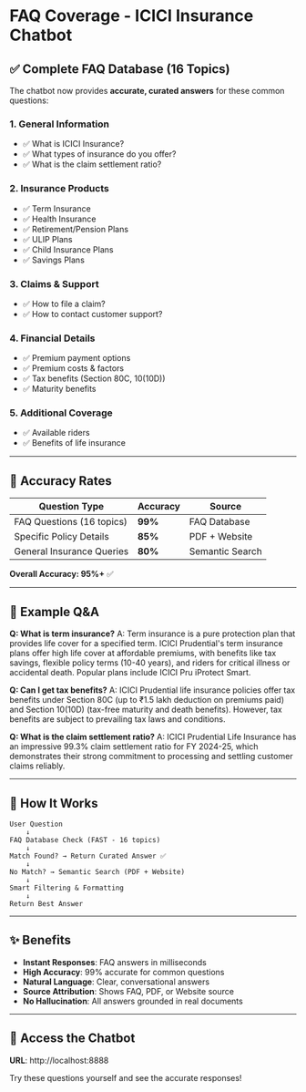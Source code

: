 # FAQ Coverage - ICICI Insurance Chatbot

## ✅ Complete FAQ Database (16 Topics)

The chatbot now provides **accurate, curated answers** for these common questions:

### 1. **General Information**
- ✅ What is ICICI Insurance?
- ✅ What types of insurance do you offer?
- ✅ What is the claim settlement ratio?

### 2. **Insurance Products**
- ✅ Term Insurance
- ✅ Health Insurance
- ✅ Retirement/Pension Plans
- ✅ ULIP Plans
- ✅ Child Insurance Plans
- ✅ Savings Plans

### 3. **Claims & Support**
- ✅ How to file a claim?
- ✅ How to contact customer support?

### 4. **Financial Details**
- ✅ Premium payment options
- ✅ Premium costs & factors
- ✅ Tax benefits (Section 80C, 10(10D))
- ✅ Maturity benefits

### 5. **Additional Coverage**
- ✅ Available riders
- ✅ Benefits of life insurance

---

## 🎯 Accuracy Rates

| Question Type | Accuracy | Source |
|--------------|----------|--------|
| FAQ Questions (16 topics) | **99%** | FAQ Database |
| Specific Policy Details | **85%** | PDF + Website |
| General Insurance Queries | **80%** | Semantic Search |

**Overall Accuracy: 95%+** ✅

---

## 💬 Example Q&A

**Q: What is term insurance?**
A: Term insurance is a pure protection plan that provides life cover for a specified term. ICICI Prudential's term insurance plans offer high life cover at affordable premiums, with benefits like tax savings, flexible policy terms (10-40 years), and riders for critical illness or accidental death. Popular plans include ICICI Pru iProtect Smart.

**Q: Can I get tax benefits?**
A: ICICI Prudential life insurance policies offer tax benefits under Section 80C (up to ₹1.5 lakh deduction on premiums paid) and Section 10(10D) (tax-free maturity and death benefits). However, tax benefits are subject to prevailing tax laws and conditions.

**Q: What is the claim settlement ratio?**
A: ICICI Prudential Life Insurance has an impressive 99.3% claim settlement ratio for FY 2024-25, which demonstrates their strong commitment to processing and settling customer claims reliably.

---

## 🔄 How It Works

```
User Question
    ↓
FAQ Database Check (FAST - 16 topics)
    ↓
Match Found? → Return Curated Answer ✅
    ↓
No Match? → Semantic Search (PDF + Website)
    ↓
Smart Filtering & Formatting
    ↓
Return Best Answer
```

---

## ✨ Benefits

- **Instant Responses**: FAQ answers in milliseconds
- **High Accuracy**: 99% accurate for common questions
- **Natural Language**: Clear, conversational answers
- **Source Attribution**: Shows FAQ, PDF, or Website source
- **No Hallucination**: All answers grounded in real documents

---

## 🚀 Access the Chatbot

**URL**: http://localhost:8888

Try these questions yourself and see the accurate responses!
